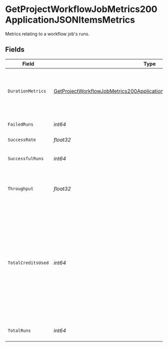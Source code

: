 # GetProjectWorkflowJobMetrics200ApplicationJSONItemsMetrics

Metrics relating to a workflow job's runs.


## Fields

| Field                                                                                                                                                                             | Type                                                                                                                                                                              | Required                                                                                                                                                                          | Description                                                                                                                                                                       |
| --------------------------------------------------------------------------------------------------------------------------------------------------------------------------------- | --------------------------------------------------------------------------------------------------------------------------------------------------------------------------------- | --------------------------------------------------------------------------------------------------------------------------------------------------------------------------------- | --------------------------------------------------------------------------------------------------------------------------------------------------------------------------------- |
| `DurationMetrics`                                                                                                                                                                 | [GetProjectWorkflowJobMetrics200ApplicationJSONItemsMetricsDurationMetrics](../../models/operations/getprojectworkflowjobmetrics200applicationjsonitemsmetricsdurationmetrics.md) | :heavy_check_mark:                                                                                                                                                                | Metrics relating to the duration of runs for a workflow job.                                                                                                                      |
| `FailedRuns`                                                                                                                                                                      | *int64*                                                                                                                                                                           | :heavy_check_mark:                                                                                                                                                                | The number of failed runs.                                                                                                                                                        |
| `SuccessRate`                                                                                                                                                                     | *float32*                                                                                                                                                                         | :heavy_check_mark:                                                                                                                                                                | N/A                                                                                                                                                                               |
| `SuccessfulRuns`                                                                                                                                                                  | *int64*                                                                                                                                                                           | :heavy_check_mark:                                                                                                                                                                | The number of successful runs.                                                                                                                                                    |
| `Throughput`                                                                                                                                                                      | *float32*                                                                                                                                                                         | :heavy_check_mark:                                                                                                                                                                | The average number of runs per day.                                                                                                                                               |
| `TotalCreditsUsed`                                                                                                                                                                | *int64*                                                                                                                                                                           | :heavy_check_mark:                                                                                                                                                                | The total credits consumed by the job in the aggregation window. Note that Insights is not a real time financial reporting tool and should not be used for credit reporting.      |
| `TotalRuns`                                                                                                                                                                       | *int64*                                                                                                                                                                           | :heavy_check_mark:                                                                                                                                                                | The total number of runs.                                                                                                                                                         |